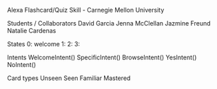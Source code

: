Alexa Flashcard/Quiz Skill - Carnegie Mellon University

Students / Collaborators
  David Garcia
  Jenna McClellan
  Jazmine Freund
  Natalie Cardenas

States
  0: welcome
  1:
  2:
  3:


Intents
  WelcomeIntent()
  SpecificIntent()
  BrowseIntent()
  YesIntent()
  NoIntent()


Card types
  Unseen
  Seen
  Familiar
  Mastered
